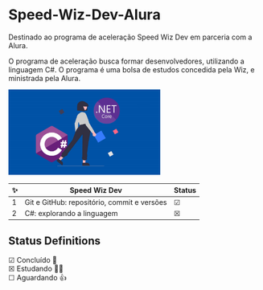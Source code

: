 # Speed-Wiz-Dev-Alura

Destinado ao programa de aceleração Speed Wiz Dev em parceria com a Alura.

O programa de aceleração busca formar desenvolvedores, utilizando a linguagem C#. O programa é uma bolsa de estudos concedida pela Wiz, e ministrada pela Alura.

<p align="left">
  <img src="https://github.com/lopesestacio/Desenvolvedor-Back-End-Senai/blob/master/images/imagelogo.jpg" width="60%",  title="imagelogo">
</p>

✨| Speed Wiz Dev | Status
--- | ---| ---
1 | Git e GitHub: repositório, commit e versões | &#9745;
2 | C#: explorando a linguagem|  &#9746;

## Status Definitions

 &#9745; Concluído 🎉 <br>
 &#9746; Estudando 👨‍💻 <br>
 &#9744; Aguardando 👍<br>
 

